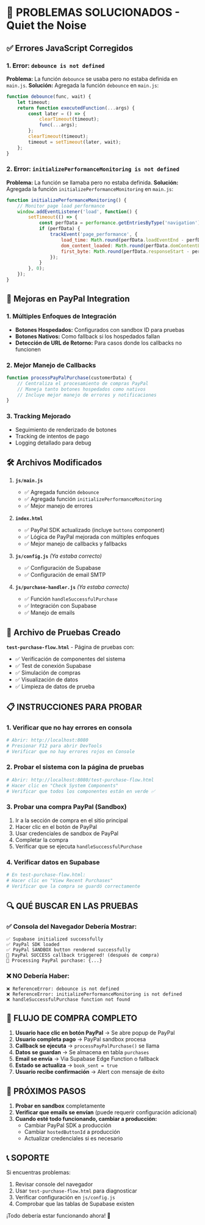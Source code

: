 # 🎉 PROBLEMAS SOLUCIONADOS - Quiet the Noise

## ✅ Errores JavaScript Corregidos

### 1. Error: `debounce is not defined`
**Problema:** La función `debounce` se usaba pero no estaba definida en `main.js`.
**Solución:** Agregada la función `debounce` en `main.js`:
```javascript
function debounce(func, wait) {
    let timeout;
    return function executedFunction(...args) {
        const later = () => {
            clearTimeout(timeout);
            func(...args);
        };
        clearTimeout(timeout);
        timeout = setTimeout(later, wait);
    };
}
```

### 2. Error: `initializePerformanceMonitoring is not defined`
**Problema:** La función se llamaba pero no estaba definida.
**Solución:** Agregada la función `initializePerformanceMonitoring` en `main.js`:
```javascript
function initializePerformanceMonitoring() {
    // Monitor page load performance
    window.addEventListener('load', function() {
        setTimeout(() => {
            const perfData = performance.getEntriesByType('navigation')[0];
            if (perfData) {
                trackEvent('page_performance', {
                    load_time: Math.round(perfData.loadEventEnd - perfData.fetchStart),
                    dom_content_loaded: Math.round(perfData.domContentLoadedEventEnd - perfData.fetchStart),
                    first_byte: Math.round(perfData.responseStart - perfData.fetchStart)
                });
            }
        }, 0);
    });
}
```

## 🚀 Mejoras en PayPal Integration

### 1. Múltiples Enfoques de Integración
- **Botones Hospedados:** Configurados con sandbox ID para pruebas
- **Botones Nativos:** Como fallback si los hospedados fallan
- **Detección de URL de Retorno:** Para casos donde los callbacks no funcionen

### 2. Mejor Manejo de Callbacks
```javascript
function processPayPalPurchase(customerData) {
    // Centraliza el procesamiento de compras PayPal
    // Maneja tanto botones hospedados como nativos
    // Incluye mejor manejo de errores y notificaciones
}
```

### 3. Tracking Mejorado
- Seguimiento de renderizado de botones
- Tracking de intentos de pago
- Logging detallado para debug

## 🛠 Archivos Modificados

1. **`js/main.js`**
   - ✅ Agregada función `debounce`
   - ✅ Agregada función `initializePerformanceMonitoring`
   - ✅ Mejor manejo de errores

2. **`index.html`**
   - ✅ PayPal SDK actualizado (incluye `buttons` component)
   - ✅ Lógica de PayPal mejorada con múltiples enfoques
   - ✅ Mejor manejo de callbacks y fallbacks

3. **`js/config.js`** *(Ya estaba correcto)*
   - ✅ Configuración de Supabase
   - ✅ Configuración de email SMTP

4. **`js/purchase-handler.js`** *(Ya estaba correcto)*
   - ✅ Función `handleSuccessfulPurchase`
   - ✅ Integración con Supabase
   - ✅ Manejo de emails

## 🧪 Archivo de Pruebas Creado

**`test-purchase-flow.html`** - Página de pruebas con:
- ✅ Verificación de componentes del sistema
- ✅ Test de conexión Supabase
- ✅ Simulación de compras
- ✅ Visualización de datos
- ✅ Limpieza de datos de prueba

## 📋 INSTRUCCIONES PARA PROBAR

### 1. **Verificar que no hay errores en consola**
```bash
# Abrir: http://localhost:8080
# Presionar F12 para abrir DevTools
# Verificar que no hay errores rojos en Console
```

### 2. **Probar el sistema con la página de pruebas**
```bash
# Abrir: http://localhost:8080/test-purchase-flow.html
# Hacer clic en "Check System Components"
# Verificar que todos los componentes están en verde ✅
```

### 3. **Probar una compra PayPal (Sandbox)**
1. Ir a la sección de compra en el sitio principal
2. Hacer clic en el botón de PayPal
3. Usar credenciales de sandbox de PayPal
4. Completar la compra
5. Verificar que se ejecuta `handleSuccessfulPurchase`

### 4. **Verificar datos en Supabase**
```bash
# En test-purchase-flow.html:
# Hacer clic en "View Recent Purchases"
# Verificar que la compra se guardó correctamente
```

## 🔍 QUÉ BUSCAR EN LAS PRUEBAS

### ✅ Consola del Navegador Debería Mostrar:
```
✅ Supabase initialized successfully
✅ PayPal SDK loaded
✅ PayPal SANDBOX button rendered successfully
🎉 PayPal SUCCESS callback triggered! (después de compra)
🔄 Processing PayPal purchase: {...}
```

### ❌ NO Debería Haber:
```
❌ ReferenceError: debounce is not defined
❌ ReferenceError: initializePerformanceMonitoring is not defined
❌ handleSuccessfulPurchase function not found
```

## 🚨 FLUJO DE COMPRA COMPLETO

1. **Usuario hace clic en botón PayPal** → Se abre popup de PayPal
2. **Usuario completa pago** → PayPal sandbox procesa
3. **Callback se ejecuta** → `processPayPalPurchase()` se llama
4. **Datos se guardan** → Se almacena en tabla `purchases`
5. **Email se envía** → Via Supabase Edge Function o fallback
6. **Estado se actualiza** → `book_sent = true`
7. **Usuario recibe confirmación** → Alert con mensaje de éxito

## 🎯 PRÓXIMOS PASOS

1. **Probar en sandbox** completamente
2. **Verificar que emails se envían** (puede requerir configuración adicional)
3. **Cuando esté todo funcionando, cambiar a producción:**
   - Cambiar PayPal SDK a producción
   - Cambiar `hostedButtonId` a producción
   - Actualizar credenciales si es necesario

## 📞 SOPORTE

Si encuentras problemas:
1. Revisar console del navegador
2. Usar `test-purchase-flow.html` para diagnosticar
3. Verificar configuración en `js/config.js`
4. Comprobar que las tablas de Supabase existen

¡Todo debería estar funcionando ahora! 🎉
